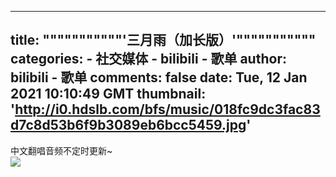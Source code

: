 
---
title: """""""""""'三月雨（加长版）'"""""""""""
categories: 
    - 社交媒体
    - bilibili - 歌单
author: bilibili - 歌单
comments: false
date: Tue, 12 Jan 2021 10:10:49 GMT
thumbnail: 'http://i0.hdslb.com/bfs/music/018fc9dc3fac83d7c8d53b6f9b3089eb6bcc5459.jpg'
---

<div>   
中文翻唱音频不定时更新~<br><img src="http://i0.hdslb.com/bfs/music/018fc9dc3fac83d7c8d53b6f9b3089eb6bcc5459.jpg" referrerpolicy="no-referrer">  
</div>
            